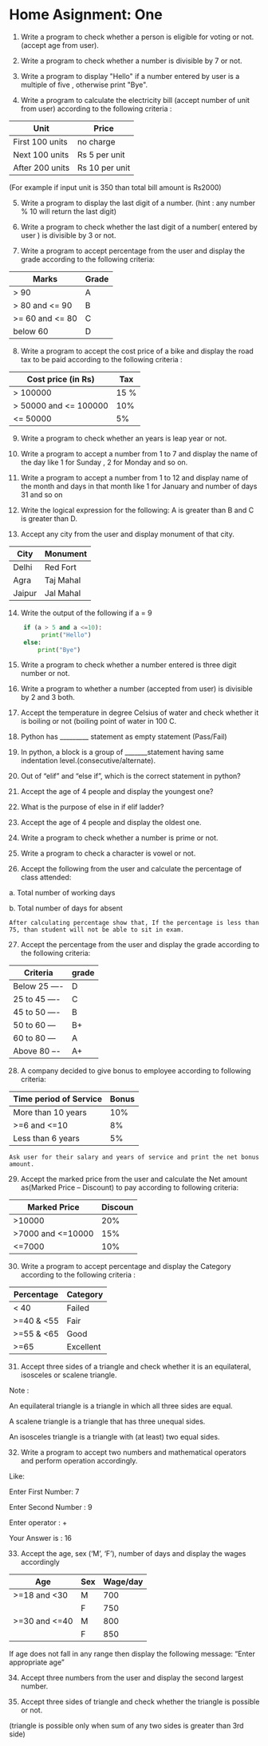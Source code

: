 # Home Asignment: One

1. Write a program to check whether a person is eligible for voting or not. (accept age from user).

2. Write a program to check whether a number is divisible by 7 or not.

3. Write a program to display "Hello" if a number entered by user is a multiple of five , 
otherwise print "Bye".

4. Write a program to calculate the electricity bill (accept number of unit from user) according to the following criteria :

|Unit| Price  |
|------|-------|
| First 100 units  | no charge|
|Next 100 units  | Rs 5 per unit|
|After 200 units   | Rs 10 per unit|

(For example if input unit is 350 than total bill amount is Rs2000)

5. Write a program to display the last digit of a number.
(hint : any number % 10 will return the last digit)

6. Write a program to check whether the last digit of a number( entered by user ) is 
divisible by 3 or not.

7. Write a program to accept percentage from the user and display the grade according to the following criteria:

|Marks      |                              Grade|
|-----------|-----------------------------------|
|> 90        |                               A  |
|> 80 and <= 90   |                    B|
|>= 60 and <= 80  |                     C|
|below 60               |                   D|

8. Write a program to accept the cost price of a bike and display the road tax to be paid according to the following criteria :
    
|Cost price (in Rs)     |  Tax|
|-----------------------|------|
|> 100000   | 15 % |
|> 50000 and <= 100000    | 10%|
|<= 50000    |5%|

9. Write a program to check whether an years is leap year or not.

10. Write a program to accept a number from 1 to 7 and display the name of the day like 1 for Sunday , 2 for Monday and so on.

11. Write a program to accept a number from 1 to 12 and display name of the month and days in that month like 1 for January and number of days 31 and so on

12. Write the logical expression for the following:
A is greater than B and C is greater than D.

13. Accept any city from the user and display monument of that city.

|City   | Monument|
|--------|--------|
|Delhi   |Red Fort|
|Agra  |Taj Mahal|
|Jaipur     |Jal Mahal|

14. Write the output of the following if a = 9
        
```python
    if (a > 5 and a <=10):    
         print("Hello")    
    else:    
        print("Bye")
```

15. Write a program to check whether a number entered is three digit number or not.

16. Write a program to whether a number (accepted from user) is divisible by 2 and 3 both.

17. Accept the temperature in degree Celsius of water and check whether it is boiling or not (boiling point of water in 100 C.

18.  Python has _________ statement as empty statement (Pass/Fail)

19. In python, a block is a group of _______statement having same indentation level.(consecutive/alternate).

20. Out of “elif” and “else if”, which is the correct statement in python?

21. Accept the age of 4 people and display the youngest one?

22. What is the purpose of else in if elif ladder?

23. Accept the age of 4 people and display the oldest one.

24. Write a program to check whether a number  is prime or not.

25. Write a program to check a character is vowel or not.

26. Accept the following from the user and calculate the percentage of class attended:

a.     Total number of working days

b.     Total number of days for absent

    After calculating percentage show that, If the percentage is less than 75, than student will not be able to sit in exam.

27. Accept the percentage from the user and display the  grade according to the following criteria:

|Criteria| grade|
|--------|------|
|Below 25 —- |D|
|25 to 45 —-| C|
|45 to 50 —- |B|
|50 to 60 –– |B+|
|60 to 80 — |A|
|Above 80 –- |A+|

28. A company decided to give bonus to employee according to following criteria:

|Time period of Service    |            Bonus|
|---------|--------|
|More than 10 years  |           10%|
|>=6 and <=10  |                 8%|
|Less than 6 years     |         5%|

    Ask user for their salary and years of service and print the net bonus amount.

29. Accept the marked price from the user and  calculate the Net amount as(Marked Price –    Discount) to pay according to following criteria:

|Marked Price	|Discoun
|------|-----|
|>10000	|20%|
|>7000 and <=10000|	15%|
|<=7000	|10%|

30. Write a program to accept percentage and display the Category according to the  following criteria :

|Percentage	|Category|
|---|----|
|< 40|	Failed|
|>=40 & <55	|Fair|
|>=55 & <65	|Good|
|>=65	|Excellent|

31. Accept three sides of a triangle and check whether it is an equilateral, isosceles or scalene triangle.

Note :

An equilateral triangle is a triangle in which all three sides are equal.

A scalene triangle is a triangle that has three unequal sides.

An isosceles triangle is a triangle with (at least) two equal sides.

32. Write a program to accept two numbers and mathematical operators and perform operation accordingly.

Like:

Enter First Number: 7

Enter Second Number : 9

Enter operator : +

Your Answer is : 16

33. Accept the age, sex (‘M’, ‘F’), number of days and display the wages accordingly

|Age	|Sex	|Wage/day|
|---|---|---|
|>=18 and <30|	M	|700|
|  | F	| 750|
|>=30 and <=40	|M	|800|
| |F|	850|

If age does not fall in any range then display the following message: “Enter appropriate age”

34. Accept three numbers from the user and display the second largest number.

35. Accept three sides of triangle and check whether the triangle is possible or not.

(triangle is possible only when sum of any two sides is greater than 3rd side)


